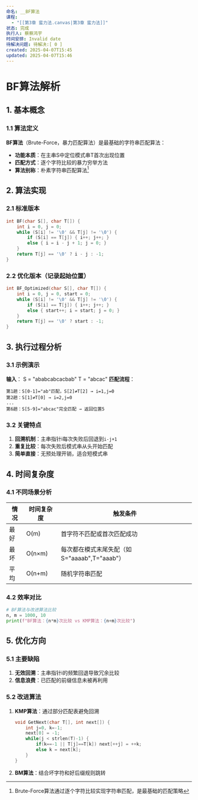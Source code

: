 ```yaml
---
命名: __BF算法
课程:
  - "[[第3章 蛮力法.canvas|第3章 蛮力法]]"
状态: 完成
执行人: 蔡蔡鸿宇
时间安排: Invalid date
待解决问题: 待解决:[ 0 ]
created: 2025-04-07T15:45
updated: 2025-04-07T15:46
---
```


# BF算法解析
## 1. 基本概念
### 1.1 算法定义
**BF算法**（Brute-Force，暴力匹配算法）是最基础的字符串匹配算法：
- **功能本质**：在主串S中定位模式串T首次出现位置
- **匹配方式**：逐个字符比较的暴力穷举方法
- **算法别称**：朴素字符串匹配算法[^3]

## 2. 算法实现
### 2.1 标准版本
```c
int BF(char S[], char T[]) {
    int i = 0, j = 0;
    while (S[i] != '\0' && T[j] != '\0') {
        if (S[i] == T[j]) { i++; j++; } 
        else { i = i - j + 1; j = 0; }
    }
    return T[j] == '\0' ? i - j : -1;
}
```

### 2.2 优化版本（记录起始位置）
```c
int BF_Optimized(char S[], char T[]) {
    int i = 0, j = 0, start = 0;
    while (S[i] != '\0' && T[j] != '\0') {
        if (S[i] == T[j]) { i++; j++; }
        else { start++; i = start; j = 0; }
    }
    return T[j] == '\0' ? start : -1;
}
```

## 3. 执行过程分析
### 3.1 示例演示
**输入**：
S = "ababcabcacbab"
T = "abcac"
**匹配流程**：
```
第1趟：S[0-1]="ab"匹配，S[2]≠T[2] → i=1,j=0
第2趟：S[1]≠T[0] → i=2,j=0
...
第6趟：S[5-9]="abcac"完全匹配 → 返回位置5
```

### 3.2 关键特点
1. **回溯机制**：主串指针i每次失败后回退到`i-j+1`
2. **重复比较**：每次失败后模式串从头开始匹配
3. **简单直接**：无预处理开销，适合短模式串

## 4. 时间复杂度
### 4.1 不同场景分析
| 情况 | 时间复杂度 | 触发条件 |
|------|------------|----------|
| 最好 | O(m) | 首字符不匹配或首次匹配成功 |
| 最坏 | O(n×m) | 每次都在模式末尾失配（如S="aaaab",T="aaab"） |
| 平均 | O(n+m) | 随机字符串匹配 |

### 4.2 效率对比
```python
# BF算法与改进算法比较
n, m = 1000, 10
print(f"BF算法：{n*m}次比较 vs KMP算法：{n+m}次比较")
```

## 5. 优化方向
### 5.1 主要缺陷
1. **无效回溯**：主串指针i的频繁回退导致冗余比较
2. **信息浪费**：已匹配的前缀信息未被再利用

### 5.2 改进算法
1. **KMP算法**：通过部分匹配表避免回溯
   ```c
   void GetNext(char T[], int next[]) {
       int j=0, k=-1;
       next[0] = -1;
       while(j < strlen(T)-1) {
           if(k==-1 || T[j]==T[k]) next[++j] = ++k;
           else k = next[k];
       }
   }
   ```
2. **BM算法**：结合坏字符和好后缀规则跳转
[^3]: Brute-Force算法通过逐个字符比较实现字符串匹配，是最基础的匹配策略